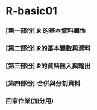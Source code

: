 # R-basic01
### [第一部份].R 的基本資料屬性
### [第二部份].R的基本變數與資料
### [第三部份].R的資料匯入與輸出
### [第四部份].合併與分割資料
### 回家作業(加分用)
